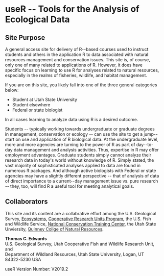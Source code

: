 # useR -- Tools for the Analysis of Ecological Data

## Site Purpose

A general access site for delivery of R--based courses used to instruct students and others in the application R to data associated with natural resources management and conservation issues.  This site is, of course, only one of many related to applications of R.  However, it does have specific focus on learning to use R for analyses related to natural resources, especially in the realms of fisheries, wildlife, and habitat management.

If you are on this site, you likely fall into one of the three general categories below:

* Student at Utah State University
* Student elsewhere
* Federal or state biologist 

In all cases learning to analyze data using R is a desired outcome.  

Students -- typically working towards undergraduate or graduate degrees in management, conservation or ecology -- can use the site to get a jump--start on use and application of R biological data.  At the undergraduate level, more and more agencies are turning to the power of R as part of day--to-day data management and analysis activities. Thus, expertise in R may offer employment advantages. Graduate students simply cannot analyze their research data in today's world without knowledge of R. Simply stated, the vast majority of sophisticated analyses applied to data are found in numerous R packages.  And although active biologists with Federal or state agencies may have a slightly different perspective -- that of analysis of data of direct importance to a current--day management issue vs. pure research -- they, too, will find R a useful tool for meeting analytical goals.

## Collaborators

This site and its content are a collabrative effort among the U.S. Geological Survey, [Ecosystems](https://www.usgs.gov/mission-areas/ecosystems), [Cooperative Research Units Program](https://www.coopunits.org/Headquarters/index.html), the U.S. Fish and Wildlife Service, [National Conservation Training Center](https://training.fws.gov/), the Utah State Unviersity, [Quinney Collge of Natural Resources](https://qcnr.usu.edu/).

**Thomas C. Edwards**  
U.S. Geological Survey, Utah Cooperative Fish and Wildlife Research Unit, and  
Department of Wildland Resources, Utah State University, Logan, UT 84322-5230 USA  

useR Version Number: V2019.2
